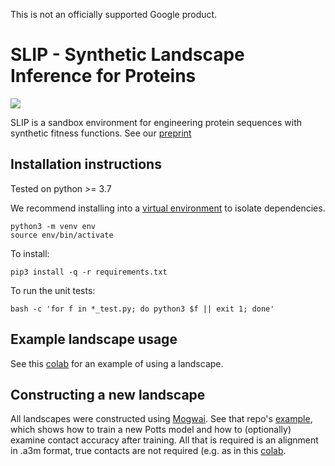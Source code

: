 This is not an officially supported Google product.

# SLIP - Synthetic Landscape Inference for Proteins
![](https://github.com/google-research/slip/workflows/Build/badge.svg)

SLIP is a sandbox environment for engineering protein sequences with
synthetic fitness functions. See our [preprint](https://www.biorxiv.org/content/10.1101/2022.10.28.514293v1)

## Installation instructions

Tested on python >= 3.7

We recommend installing into a [virtual environment](https://docs.python.org/3/library/venv.html) to isolate dependencies.

```
python3 -m venv env
source env/bin/activate
```

To install:
```
pip3 install -q -r requirements.txt
```

To run the unit tests:
```
bash -c 'for f in *_test.py; do python3 $f || exit 1; done'
```

## Example landscape usage

See this [colab](https://colab.research.google.com/drive/1BkR2KvvjgzUTJg5VO3BsuTPSDjQisnbJ) for an example of using a landscape.

## Constructing a new landscape

All landscapes were constructed using [Mogwai](https://github.com/songlab-cal/mogwai). See that repo's [example](https://github.com/songlab-cal/mogwai/blob/main/examples/gremlin_train.ipynb), which shows how to train a new Potts model and how to (optionally) examine contact accuracy after training. All that is required is an alignment in .a3m format, true contacts are not required (e.g. as in this [colab](https://github.com/songlab-cal/slc22a5/blob/main/slc22a5_train_potts.ipynb). 
